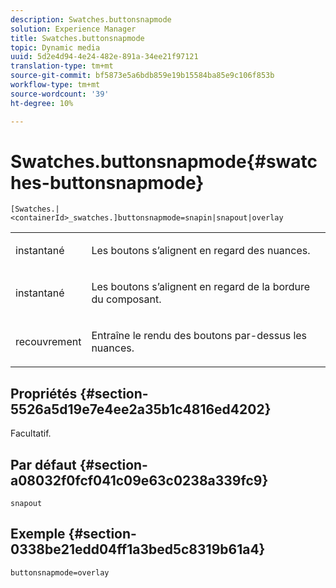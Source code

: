 ```yaml
---
description: Swatches.buttonsnapmode
solution: Experience Manager
title: Swatches.buttonsnapmode
topic: Dynamic media
uuid: 5d2e4d94-4e24-482e-891a-34ee21f97121
translation-type: tm+mt
source-git-commit: bf5873e5a6bdb859e19b15584ba85e9c106f853b
workflow-type: tm+mt
source-wordcount: '39'
ht-degree: 10%

---
```



# Swatches.buttonsnapmode{#swatches-buttonsnapmode}

`[Swatches.|<containerId>_swatches.]buttonsnapmode=snapin|snapout|overlay`

<table id="table_4322E3ECE9354016B891F5E7A35D6A2A"> 
 <tbody> 
  <tr> 
   <td> <p> <span class="codeph"> <span class="varname"> instantané</span> </span> </p> </td> 
   <td> <p>Les boutons s’alignent en regard des nuances. </p> </td> 
  </tr> 
  <tr> 
   <td> <p> <span class="codeph"> <span class="varname"> instantané</span> </span> </p> </td> 
   <td> <p>Les boutons s’alignent en regard de la bordure du composant. </p> </td> 
  </tr> 
  <tr> 
   <td> <p> <span class="codeph"> <span class="varname"> recouvrement</span> </span> </p> </td> 
   <td> <p>Entraîne le rendu des boutons par-dessus les nuances. </p> </td> 
  </tr> 
 </tbody> 
</table>

## Propriétés {#section-5526a5d19e7e4ee2a35b1c4816ed4202}

Facultatif.

## Par défaut {#section-a08032f0fcf041c09e63c0238a339fc9}

`snapout`

## Exemple {#section-0338be21edd04ff1a3bed5c8319b61a4}

`buttonsnapmode=overlay`
